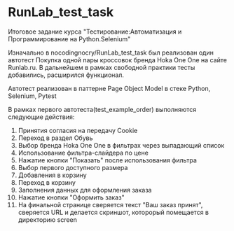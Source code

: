 # RunLab_test_task

Итоговое задание курса "Тестирование:Автоматизация и Программирование на Python.Selenium"

Изначально в nocodingnocry/RunLab_test_task был реализован один автотест Покупка одной пары кроссовок бренда Hoka One One на сайте Runlab.ru. В дальнейшем в рамках свободной практики тесты добавились, расширился функционал.

Автотест реализован в паттерне Page Object Model в стеке Python, Selenium, Pytest 

В рамках первого автотеста(test_example_order) выполняются следующие действия:
1. Принятия согласия на передачу Cookie 
2. Переход в раздел Обувь
3. Выбор бренда Hoka One One в фильтрах через выпадающий список
4. Использование фильтра-слайдера по цене
5. Нажатие кнопки "Показать" после использования фильтра
6. Выбор первого доступного размера
7. Добавления в корзину
8. Переход в корзину
9. Заполнения данных для оформления заказа
10. Нажатие кнопки "Оформить заказ"
11. На финальной странице сверяется текст "Ваш заказ принят", сверяется URL и делается скриншот, которорый помещается в директорию screen 




 
